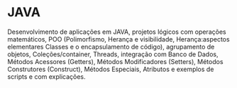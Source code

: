 # JAVA
 Desenvolvimento de aplicações em JAVA, projetos lógicos com operações matemáticos, POO (Polimorfismo, Herança e visibilidade, Herança:aspectos elementares Classes e o encapsulamento de código), agrupamento de objetos, Coleções/container, Threads, integração com Banco de Dados, Métodos Acessores (Getters), Métodos Modificadores (Setters), Métodos Construtores (Construct), Métodos Especiais, Atributos e exemplos de scripts e com explicações. 
